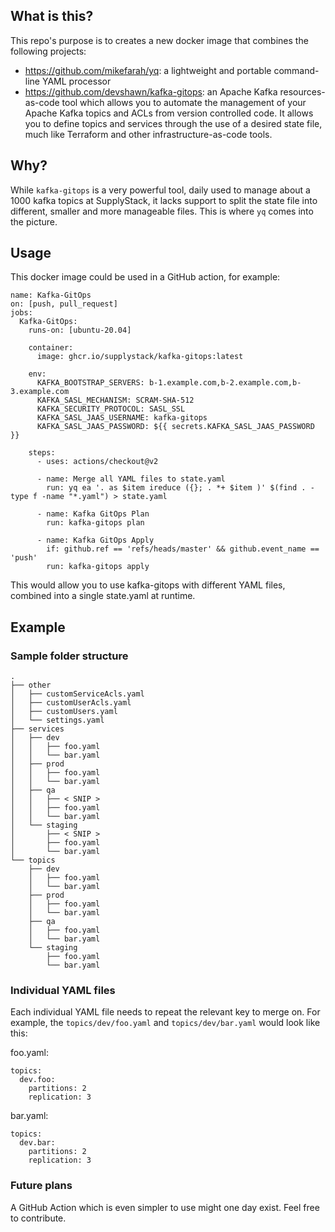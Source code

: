 ## What is this?

This repo's purpose is to creates a new docker image that combines the following projects:
* https://github.com/mikefarah/yq: a lightweight and portable command-line YAML processor
* https://github.com/devshawn/kafka-gitops: an Apache Kafka resources-as-code tool which allows you to automate the management of your Apache Kafka topics and ACLs from version controlled code. It allows you to define topics and services through the use of a desired state file, much like Terraform and other infrastructure-as-code tools.

## Why?

While `kafka-gitops` is a very powerful tool, daily used to manage about a 1000 kafka topics at SupplyStack, it lacks support to split the state file into different, smaller and more manageable files. This is where `yq` comes into the picture.

## Usage

This docker image could be used in a GitHub action, for example:

```
name: Kafka-GitOps
on: [push, pull_request]
jobs:
  Kafka-GitOps:
    runs-on: [ubuntu-20.04]

    container:
      image: ghcr.io/supplystack/kafka-gitops:latest
      
    env:
      KAFKA_BOOTSTRAP_SERVERS: b-1.example.com,b-2.example.com,b-3.example.com
      KAFKA_SASL_MECHANISM: SCRAM-SHA-512
      KAFKA_SECURITY_PROTOCOL: SASL_SSL    
      KAFKA_SASL_JAAS_USERNAME: kafka-gitops
      KAFKA_SASL_JAAS_PASSWORD: ${{ secrets.KAFKA_SASL_JAAS_PASSWORD }}

    steps:
      - uses: actions/checkout@v2
      
      - name: Merge all YAML files to state.yaml
        run: yq ea '. as $item ireduce ({}; . *+ $item )' $(find . -type f -name "*.yaml") > state.yaml
        
      - name: Kafka GitOps Plan
        run: kafka-gitops plan
        
      - name: Kafka GitOps Apply
        if: github.ref == 'refs/heads/master' && github.event_name == 'push'
        run: kafka-gitops apply
```

This would allow you to use kafka-gitops with different YAML files, combined into a single state.yaml at runtime.

## Example

### Sample folder structure

```
.
├── other
│   ├── customServiceAcls.yaml
│   ├── customUserAcls.yaml
│   ├── customUsers.yaml
│   └── settings.yaml
├── services
│   ├── dev
│   │   ├── foo.yaml
│   │   └── bar.yaml
│   ├── prod
│   │   ├── foo.yaml
│   │   └── bar.yaml
│   ├── qa
│   │   ├── < SNIP >
│   │   ├── foo.yaml
│   │   └── bar.yaml
│   └── staging
│       ├── < SNIP >
│       ├── foo.yaml
│       └── bar.yaml
└── topics
    ├── dev
    │   ├── foo.yaml
    │   └── bar.yaml
    ├── prod
    │   ├── foo.yaml
    │   └── bar.yaml
    ├── qa
    │   ├── foo.yaml
    │   └── bar.yaml
    └── staging
        ├── foo.yaml
        └── bar.yaml
```

### Individual YAML files
Each individual YAML file needs to repeat the relevant key to merge on. For example, the `topics/dev/foo.yaml` and `topics/dev/bar.yaml` would look like this:

foo.yaml:
```
topics:
  dev.foo:
    partitions: 2
    replication: 3
```

bar.yaml:
```
topics:
  dev.bar:
    partitions: 2
    replication: 3
```

### Future plans
A GitHub Action which is even simpler to use might one day exist. Feel free to contribute.



